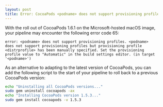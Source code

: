 ```yaml
---
layout: post
title: Error: CocoaPods <podname> does not support provisioning profiles
---
```


With the roll out of CocoaPods 1.6.1 on the Microsoft-hosted macOS image, your pipeline may encounter the following error code 65:

```error: <podname> does not support provisioning profiles. <podname> does not support provisioning profiles but provisioning profile <distrprofile> has been manually specified. Set the provisioning profile value to "Automatic" in the build settings editor. (in target '<podname>')```

As an alternative to adapting to the latest version of CocoaPods, you can add the following script to the start of your pipeline to roll back to a previous CocoaPods version:

```bash
echo "Uninstalling all CocoaPods versions..."
sudo gem uninstall cocoapods -ax
echo "Installing CocoaPods version 1.5.3..."
sudo gem install cocoapods -v 1.5.3
```
